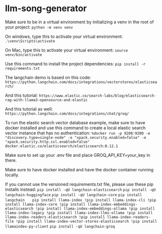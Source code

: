 # llm-song-generator

Make sure to be in a virtual environment by initializing a venv in the root of your project: 
`python -m venv venv`

On windows, type this to activate your virtual environment: 
`.\venv\Scripts\activate`

On Mac, type this to activate your virtual environment: 
`source venv/bin/activate`

Use this command to install the project dependencies: 
`pip install -r requirements.txt`

The langchain demo is based on this code: 
`https://python.langchain.com/docs/integrations/vectorstores/elasticsearch/`

And this tutorial: 
`https://www.elastic.co/search-labs/blog/elasticsearch-rag-with-llama3-opensource-and-elastic`

And this tutorial as well: 
`https://python.langchain.com/docs/integrations/chat/groq/`

To run the elastic search vector database example, make sure to have docker installed and use this command to create a local elastic search vector instance that has no authentication: 
`%docker run -p 9200:9200 -e "discovery.type=single-node" -e "xpack.security.enabled=false" -e "xpack.security.http.ssl.enabled=false" docker.elastic.co/elasticsearch/elasticsearch:8.12.1`

Make sure to set up your .env file and place GROQ_API_KEY=your_key in there.

Make sure to have docker installed and have the docker container running locally.

If you cannot use the versioned requirements.txt file, please use these pip installs instead:
`pip install -qU langchain-elasticsearch`
`pip install -qU langchain-huggingface`
`pip install -qU langchain-core`
`pip install langchain`
`    pip install llama-index
    !pip install llama-index-cli
    !pip install llama-index-core
    !pip install llama-index-embeddings-elasticsearch
    !pip install llama-index-embeddings-ollama
    !pip install llama-index-legacy
    !pip install llama-index-llms-ollama
    !pip install llama-index-readers-elasticsearch
    !pip install llama-index-readers-file
    !pip install llama-index-vector-stores-elasticsearch
    !pip install llamaindex-py-client
`
`pip install -qU langchain-groq`